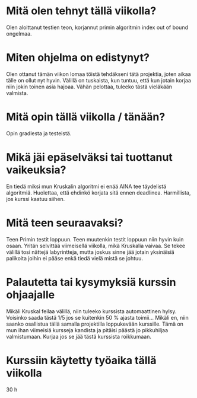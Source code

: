 # Mitä olen tehnyt tällä viikolla?
Olen aloittanut testien teon, korjannut primin algoritmin index out of bound ongelmaa. 

# Miten ohjelma on edistynyt?
Olen ottanut tämän viikon lomaa töistä tehdäkseni tätä projektia, joten aikaa tälle on ollut nyt hyvin. Välillä on tuskaista, kun tuntuu, että kun jotain korjaa niin jokin toinen asia hajoaa. Vähän pelottaa, tuleeko tästä vieläkään valmista. 

# Mitä opin tällä viikolla / tänään?
Opin gradlesta ja testeistä. 

# Mikä jäi epäselväksi tai tuottanut vaikeuksia?
En tiedä miksi mun Kruskalin algoritmi ei enää AINA tee täydelistä algoritmiä. Huolettaa, että ehdinkö korjata sitä ennen deadlinea. Harmillista, jos kurssi kaatuu siihen. 

# Mitä teen seuraavaksi?
Teen Primin testit loppuun. Teen muutenkin testit loppuun niin hyvin kuin osaan. Yritän selvittää viimeisellä viikolla, mikä Kruskalia vaivaa. Se tekee välillä tosi nättejä labyrintteja, mutta joskus sinne jää jotain yksinäisiä palikoita joihin ei pääse enkä tiedä vielä mistä se johtuu. 

# Palautetta tai kysymyksiä kurssin ohjaajalle
Mikäli Kruskal feilaa välillä, niin tuleeko kurssista automaattinen hylsy. Voisinko saada tästä 1/5 jos se kuitenkin 50 % ajasta toimii... Mikäli en, niin saanko osallistua tällä samalla projektilla loppukevään kurssille. Tämä on mun ihan viimeisiä kursseja kandista ja pitäisi päästä jo pikkuhiljaa valmistumaan. Kurjaa jos se jää tästä kurssista roikkumaan. 

# Kurssiin käytetty työaika tällä viikolla
30 h
